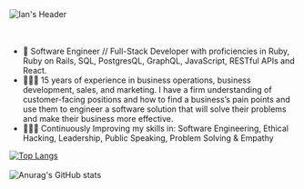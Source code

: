 <div align="center>
<a href="..."><img src="https://media-exp1.licdn.com/dms/image/C4E16AQE0hfJR_Mm5Ag/profile-displaybackgroundimage-shrink_200_800/0/1620486182647?e=1631145600&v=beta&t=AHvxn4VMp9Qdn6Lyb7EnntRmP4_UToMlNNWa2kkOjnM" alt="Ian's Header"></a>
</div>
<br>
<br>
<ul>
<li>👾 Software Engineer // Full-Stack Developer with proficiencies in Ruby, Ruby on Rails, SQL, PostgresQL, GraphQL, JavaScript, RESTful APIs and React.</li>

<li>👨🏻‍💻 15 years of experience in business operations, business development, sales, and marketing. I have a firm understanding of customer-facing positions and how to find a business’s pain points and use them to engineer a software solution that will solve their problems and make their business more effective.</li>

<li>👨🏼‍🏫 Continuously Improving my skills in:
Software Engineering, Ethical Hacking, Leadership, Public Speaking, Problem Solving & Empathy</li>
</ul>

[![Top Langs](https://github-readme-stats.vercel.app/api/top-langs/?username=codified-likeness-utility&layout=compact&show_icons=true&theme=tokyonight&hide_border=true)](https://github.com/anuraghazra/github-readme-stats)
<br>
<br>
![Anurag's GitHub stats](https://github-readme-stats.vercel.app/api?username=codified-likeness-utility&show_icons=true%hide_border=true&theme=tokyonight)


<!--
**codified-likeness-utility/codified-likeness-utility** is a ✨ _special_ ✨ repository because its `README.md` (this file) appears on your GitHub profile.

Here are some ideas to get you started:

- 🔭 I’m currently working on ...
- 🌱 I’m currently learning ...
- 👯 I’m looking to collaborate on ...
- 🤔 I’m looking for help with ...
- 💬 Ask me about ...
- 📫 How to reach me: ...
- 😄 Pronouns: ...
- ⚡ Fun fact: ....
-->
